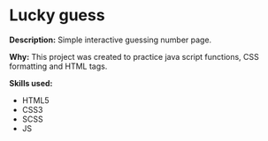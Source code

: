 # Lucky guess


**Description:**
Simple interactive guessing number page.

**Why:**
This project was created to practice java script functions, CSS formatting and HTML tags.

**Skills used:**
- HTML5
- CSS3
- SCSS
- JS

